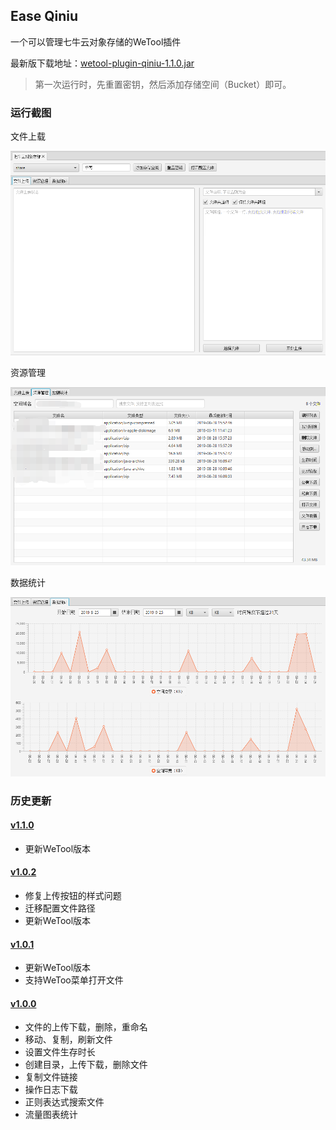 ## Ease Qiniu

一个可以管理七牛云对象存储的WeTool插件

最新版下载地址：[wetool-plugin-qiniu-1.1.0.jar](http://share.qiniu.segocat.com/tool/wetool/plugin/wetool-plugin-qiniu-1.1.0.jar)

> 第一次运行时，先重置密钥，然后添加存储空间（Bucket）即可。

### 运行截图

文件上载

![qiniu_1](images/qiniu_1.png)

资源管理

![qiniu_1](images/qiniu_2.png)

数据统计

![qiniu_1](images/qiniu_3.png)

### 历史更新

#### [v1.1.0](http://share.qiniu.segocat.com/tool/wetool/plugin/wetool-plugin-qiniu-1.1.0.jar)

- 更新WeTool版本

#### [v1.0.2](http://share.qiniu.segocat.com/tool/wetool/plugin/wetool-plugin-qiniu-1.0.2.jar)

- 修复上传按钮的样式问题
- 迁移配置文件路径
- 更新WeTool版本

#### [v1.0.1](http://share.qiniu.segocat.com/tool/wetool/plugin/wetool-plugin-qiniu-1.0.1.jar)

- 更新WeTool版本
- 支持WeToo菜单打开文件

#### [v1.0.0](http://share.qiniu.segocat.com/tool/wetool/plugin/wetool-plugin-qiniu-1.0.0.jar)

- 文件的上传下载，删除，重命名
- 移动、复制，刷新文件
- 设置文件生存时长
- 创建目录，上传下载，删除文件
- 复制文件链接
- 操作日志下载
- 正则表达式搜索文件
- 流量图表统计
